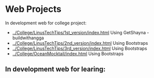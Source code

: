 # Web Projects

In development web for college project: 
- [../College/LinusTechTips/1st_version/index.html](/College/LinusTechTips/1st_version/index.html) Using GetShayna - buildwithangga
- [../College/LinusTechTips/2nd_version/index.html](/College/LinusTechTips/2nd_version/index.html) Using Bootstraps 
- [../College/LinusTechTips/3rd_version/index.html](/College/LinusTechTips/3rd_version/index.html) Using Bootstraps 
- [../College/OceanMocktail/index.html](/College/OceanMocktail/index.html) Using Bootstraps 

In development web for learing:
-


